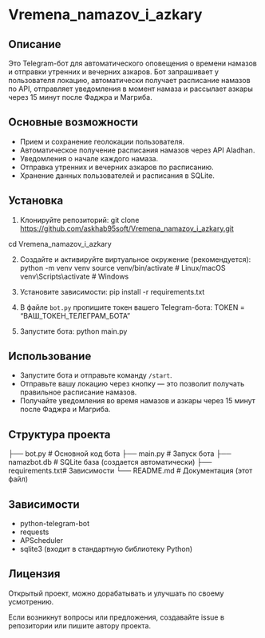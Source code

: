# Vremena_namazov_i_azkary
## Описание
Это Telegram-бот для автоматического оповещения о времени намазов и отправки утренних и вечерних азкаров. Бот запрашивает у пользователя локацию, автоматически получает расписание намазов по API, отправляет уведомления в момент намаза и рассылает азкары через 15 минут после Фаджра и Магриба.

## Основные возможности
- Прием и сохранение геолокации пользователя.
- Автоматическое получение расписания намазов через API Aladhan.
- Уведомления о начале каждого намаза.
- Отправка утренних и вечерних азкаров по расписанию.
- Хранение данных пользователей и расписания в SQLite.

## Установка

1. Клонируйте репозиторий: git clone https://github.com/askhab95soft/Vremena_namazov_i_azkary.git

cd Vremena_namazov_i_azkary


2. Создайте и активируйте виртуальное окружение (рекомендуется):
python -m venv venv
source venv/bin/activate       # Linux/macOS
venv\Scripts\activate          # Windows


3. Установите зависимости:
pip install -r requirements.txt


4. В файле `bot.py` пропишите токен вашего Telegram-бота:
TOKEN = “ВАШ_ТОКЕН_ТЕЛЕГРАМ_БОТА”


5. Запустите бота:
python main.py


## Использование

- Запустите бота и отправьте команду `/start`.
- Отправьте вашу локацию через кнопку — это позволит получать правильное расписание намазов.
- Получайте уведомления во время намазов и азкары через 15 минут после Фаджра и Магриба.

## Структура проекта

├── bot.py          # Основной код бота
├── main.py         # Запуск бота
├── namazbot.db     # SQLite база (создается автоматически)
├── requirements.txt# Зависимости
└── README.md       # Документация (этот файл)


## Зависимости

- python-telegram-bot
- requests
- APScheduler
- sqlite3 (входит в стандартную библиотеку Python)

## Лицензия

Открытый проект, можно дорабатывать и улучшать по своему усмотрению.


Если возникнут вопросы или предложения, создавайте issue в репозитории или пишите автору проекта.

